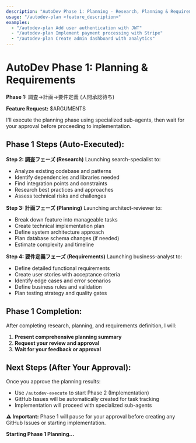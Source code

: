 ```yaml
---
description: "AutoDev Phase 1: Planning - Research, Planning & Requirements (Human Approval Required)"
usage: "/autodev-plan <feature_description>"
examples:
  - "/autodev-plan Add user authentication with JWT"
  - "/autodev-plan Implement payment processing with Stripe"
  - "/autodev-plan Create admin dashboard with analytics"
---
```


# AutoDev Phase 1: Planning & Requirements

**Phase 1:** 調査→計画→要件定義 (人間承認待ち)

**Feature Request:** $ARGUMENTS

I'll execute the planning phase using specialized sub-agents, then wait for your approval before proceeding to implementation.

## Phase 1 Steps (Auto-Executed):

**Step 2: 調査フェーズ (Research)**
Launching search-specialist to:
- Analyze existing codebase and patterns
- Identify dependencies and libraries needed
- Find integration points and constraints
- Research best practices and approaches
- Assess technical risks and challenges

**Step 3: 計画フェーズ (Planning)** 
Launching architect-reviewer to:
- Break down feature into manageable tasks
- Create technical implementation plan
- Define system architecture approach
- Plan database schema changes (if needed)
- Estimate complexity and timeline

**Step 4: 要件定義フェーズ (Requirements)**
Launching business-analyst to:
- Define detailed functional requirements
- Create user stories with acceptance criteria
- Identify edge cases and error scenarios
- Define business rules and validation
- Plan testing strategy and quality gates

## Phase 1 Completion:

After completing research, planning, and requirements definition, I will:

1. **Present comprehensive planning summary**
2. **Request your review and approval**
3. **Wait for your feedback or approval**

## Next Steps (After Your Approval):

Once you approve the planning results:
- Use `/autodev-execute` to start Phase 2 (Implementation)
- GitHub Issues will be automatically created for task tracking
- Implementation will proceed with specialized sub-agents

**⚠️ Important:** Phase 1 will pause for your approval before creating any GitHub Issues or starting implementation.

**Starting Phase 1 Planning...**
